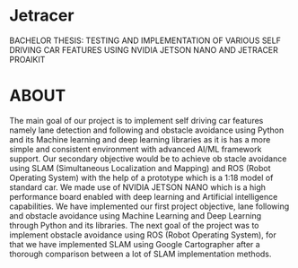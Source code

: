 # Jetracer
BACHELOR THESIS: TESTING AND IMPLEMENTATION OF VARIOUS SELF  DRIVING CAR FEATURES USING NVIDIA JETSON  NANO AND JETRACER PROAIKIT

# ABOUT


The main goal of our project is to
 implement self driving car features namely lane detection and following and
 obstacle avoidance using Python and its Machine learning and deep learning
 libraries as it is has a more simple and consistent environment with advanced
 AI/ML framework support. Our secondary objective would be to achieve ob
stacle avoidance using SLAM (Simultaneous Localization and Mapping) and
 ROS (Robot Operating System) with the help of a prototype which is a 1:18
 model of standard car. We made use of NVIDIA JETSON NANO which is a
 high performance board enabled with deep learning and Artificial intelligence
 capabilities. We have implemented our first project objective, lane following
 and obstacle avoidance using Machine Learning and Deep Learning through
 Python and its libraries. The next goal of the project was to implement obstacle
 avoidance using ROS (Robot Operating System), for that we have implemented
 SLAM using Google Cartographer after a thorough comparison between a lot
 of SLAM implementation methods.







